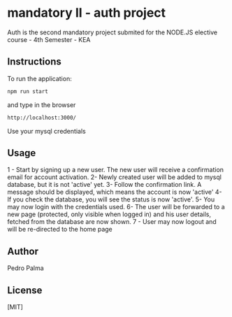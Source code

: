 # mandatory II - auth project

Auth is the second mandatory project submited for the NODE.JS elective course - 4th Semester - KEA

## Instructions

To run the application:

```bash
npm run start
```
and type in the browser

```bash
http://localhost:3000/
```

Use your mysql credentials

## Usage

1 - Start by signing up a new user. The new user will receive a confirmation email for account activation. 
2- Newly created user will be added to mysql database, but it is not 'active' yet.
3- Follow the confirmation link. A message should be displayed, which means the account is now 'active'
4- If you check the database, you will see the status is now 'active'.
5- You may now login with the credentials used.
6- The user will be forwarded to a new page (protected, only visible when logged in) and his user details, fetched from the database are now shown.
7 - User may now logout and will be re-directed to the home page


## Author
Pedro Palma

## License
[MIT]